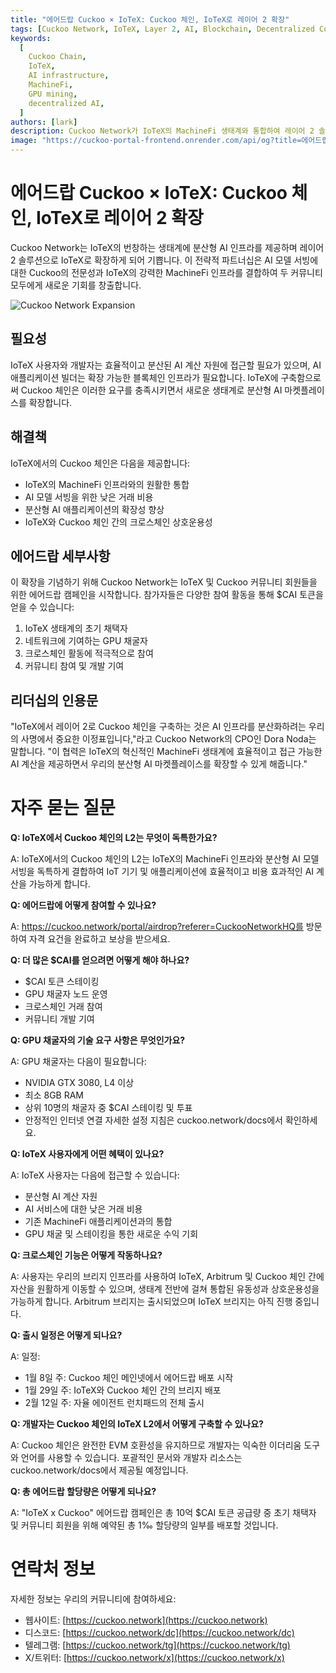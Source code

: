 ```yaml
---
title: "에어드랍 Cuckoo × IoTeX: Cuckoo 체인, IoTeX로 레이어 2 확장"
tags: [Cuckoo Network, IoTeX, Layer 2, AI, Blockchain, Decentralized Computing]
keywords:
  [
    Cuckoo Chain,
    IoTeX,
    AI infrastructure,
    MachineFi,
    GPU mining,
    decentralized AI,
  ]
authors: [lark]
description: Cuckoo Network가 IoTeX의 MachineFi 생태계와 통합하여 레이어 2 솔루션으로서 IoTeX에 분산형 AI 인프라를 확장합니다. 개발자, 채굴자 및 IoTeX 사용자에게 제공되는 혜택을 발견하고 $CAI 토큰 에어드랍에 참여하는 방법을 알아보세요.
image: "https://cuckoo-portal-frontend.onrender.com/api/og?title=에어드랍%20Cuckoo%20%C3%97%20IoTeX:%20Cuckoo%20체인,%20IoTeX로%20레이어%202%20확장"
---
```


# 에어드랍 Cuckoo × IoTeX: Cuckoo 체인, IoTeX로 레이어 2 확장

Cuckoo Network는 IoTeX의 번창하는 생태계에 분산형 AI 인프라를 제공하며 레이어 2 솔루션으로 IoTeX로 확장하게 되어 기쁩니다. 이 전략적 파트너십은 AI 모델 서빙에 대한 Cuckoo의 전문성과 IoTeX의 강력한 MachineFi 인프라를 결합하여 두 커뮤니티 모두에게 새로운 기회를 창출합니다.

![Cuckoo Network Expansion](https://cuckoo-portal-frontend.onrender.com/api/og?title=에어드랍%20Cuckoo%20%C3%97%20IoTeX:%20Cuckoo%20체인,%20IoTeX로%20레이어%202%20확장)

## **필요성**

IoTeX 사용자와 개발자는 효율적이고 분산된 AI 계산 자원에 접근할 필요가 있으며, AI 애플리케이션 빌더는 확장 가능한 블록체인 인프라가 필요합니다. IoTeX에 구축함으로써 Cuckoo 체인은 이러한 요구를 충족시키면서 새로운 생태계로 분산형 AI 마켓플레이스를 확장합니다.

## **해결책**

IoTeX에서의 Cuckoo 체인은 다음을 제공합니다:

- IoTeX의 MachineFi 인프라와의 원활한 통합
- AI 모델 서빙을 위한 낮은 거래 비용
- 분산형 AI 애플리케이션의 확장성 향상
- IoTeX와 Cuckoo 체인 간의 크로스체인 상호운용성

## **에어드랍 세부사항**

이 확장을 기념하기 위해 Cuckoo Network는 IoTeX 및 Cuckoo 커뮤니티 회원들을 위한 에어드랍 캠페인을 시작합니다. 참가자들은 다양한 참여 활동을 통해 $CAI 토큰을 얻을 수 있습니다:

1. IoTeX 생태계의 초기 채택자
2. 네트워크에 기여하는 GPU 채굴자
3. 크로스체인 활동에 적극적으로 참여
4. 커뮤니티 참여 및 개발 기여

## **리더십의 인용문**

"IoTeX에서 레이어 2로 Cuckoo 체인을 구축하는 것은 AI 인프라를 분산화하려는 우리의 사명에서 중요한 이정표입니다,"라고 Cuckoo Network의 CPO인 Dora Noda는 말합니다. "이 협력은 IoTeX의 혁신적인 MachineFi 생태계에 효율적이고 접근 가능한 AI 계산을 제공하면서 우리의 분산형 AI 마켓플레이스를 확장할 수 있게 해줍니다."

# **자주 묻는 질문**

**Q: IoTeX에서 Cuckoo 체인의 L2는 무엇이 독특한가요?**

A: IoTeX에서의 Cuckoo 체인의 L2는 IoTeX의 MachineFi 인프라와 분산형 AI 모델 서빙을 독특하게 결합하여 IoT 기기 및 애플리케이션에 효율적이고 비용 효과적인 AI 계산을 가능하게 합니다.

**Q: 에어드랍에 어떻게 참여할 수 있나요?**

A: https://cuckoo.network/portal/airdrop?referer=CuckooNetworkHQ를 방문하여 자격 요건을 완료하고 보상을 받으세요.

**Q: 더 많은 $CAI를 얻으려면 어떻게 해야 하나요?**

- $CAI 토큰 스테이킹
- GPU 채굴자 노드 운영
- 크로스체인 거래 참여
- 커뮤니티 개발 기여

**Q: GPU 채굴자의 기술 요구 사항은 무엇인가요?**

A: GPU 채굴자는 다음이 필요합니다:

- NVIDIA GTX 3080, L4 이상
- 최소 8GB RAM
- 상위 10명의 채굴자 중 $CAI 스테이킹 및 투표
- 안정적인 인터넷 연결 자세한 설정 지침은 cuckoo.network/docs에서 확인하세요.

**Q: IoTeX 사용자에게 어떤 혜택이 있나요?**

A: IoTeX 사용자는 다음에 접근할 수 있습니다:

- 분산형 AI 계산 자원
- AI 서비스에 대한 낮은 거래 비용
- 기존 MachineFi 애플리케이션과의 통합
- GPU 채굴 및 스테이킹을 통한 새로운 수익 기회

**Q: 크로스체인 기능은 어떻게 작동하나요?**

A: 사용자는 우리의 브리지 인프라를 사용하여 IoTeX, Arbitrum 및 Cuckoo 체인 간에 자산을 원활하게 이동할 수 있으며, 생태계 전반에 걸쳐 통합된 유동성과 상호운용성을 가능하게 합니다. Arbitrum 브리지는 출시되었으며 IoTeX 브리지는 아직 진행 중입니다.

**Q: 출시 일정은 어떻게 되나요?**

A: 일정:

- 1월 8일 주: Cuckoo 체인 메인넷에서 에어드랍 배포 시작
- 1월 29일 주: IoTeX와 Cuckoo 체인 간의 브리지 배포
- 2월 12일 주: 자율 에이전트 런치패드의 전체 출시

**Q: 개발자는 Cuckoo 체인의 IoTeX L2에서 어떻게 구축할 수 있나요?**

A: Cuckoo 체인은 완전한 EVM 호환성을 유지하므로 개발자는 익숙한 이더리움 도구와 언어를 사용할 수 있습니다. 포괄적인 문서와 개발자 리소스는 cuckoo.network/docs에서 제공될 예정입니다.

**Q: 총 에어드랍 할당량은 어떻게 되나요?**

A: "IoTeX x Cuckoo" 에어드랍 캠페인은 총 10억 $CAI 토큰 공급량 중 초기 채택자 및 커뮤니티 회원을 위해 예약된 총 1‰ 할당량의 일부를 배포할 것입니다.

# **연락처 정보**

자세한 정보는 우리의 커뮤니티에 참여하세요:

- 웹사이트: [https://cuckoo.network](https://cuckoo.network)
- 디스코드: [https://cuckoo.network/dc](https://cuckoo.network/dc)
- 텔레그램: [https://cuckoo.network/tg](https://cuckoo.network/tg)
- X/트위터: [https://cuckoo.network/x](https://cuckoo.network/x)

